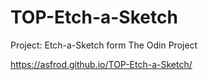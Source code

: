 # TOP-Etch-a-Sketch
Project: Etch-a-Sketch form The Odin Project


https://asfrod.github.io/TOP-Etch-a-Sketch/
